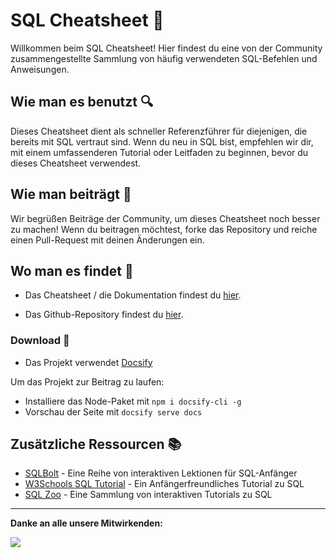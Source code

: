# SQL Cheatsheet 📄

Willkommen beim SQL Cheatsheet! Hier findest du eine von der Community zusammengestellte Sammlung von häufig verwendeten SQL-Befehlen und Anweisungen.

## Wie man es benutzt 🔍

Dieses Cheatsheet dient als schneller Referenzführer für diejenigen, die bereits mit SQL vertraut sind. Wenn du neu in SQL bist, empfehlen wir dir, mit einem umfassenderen Tutorial oder Leitfaden zu beginnen, bevor du dieses Cheatsheet verwendest.

## Wie man beiträgt 🤝

Wir begrüßen Beiträge der Community, um dieses Cheatsheet noch besser zu machen! Wenn du beitragen möchtest, forke das Repository und reiche einen Pull-Request mit deinen Änderungen ein.

## Wo man es findet 🔗

- Das Cheatsheet / die Dokumentation findest du [hier](https://sqlcheatsheet.sigmale.dev).

- Das Github-Repository findest du [hier](https://github.com/Sigmale1000/SQL-Cheatsheet).

### Download 💾

- Das Projekt verwendet [Docsify](https://docsify.js.org)

Um das Projekt zur Beitrag zu laufen:
- Installiere das Node-Paket mit ```npm i docsify-cli -g```
- Vorschau der Seite mit ```docsify serve docs```

## Zusätzliche Ressourcen 📚

- [SQLBolt](https://sqlbolt.com/) - Eine Reihe von interaktiven Lektionen für SQL-Anfänger
- [W3Schools SQL Tutorial](https://www.w3schools.com/sql/) - Ein Anfängerfreundliches Tutorial zu SQL
- [SQL Zoo](https://sqlzoo.net/) - Eine Sammlung von interaktiven Tutorials zu SQL

------
**Danke an alle unsere Mitwirkenden:**

<a href="https://github.com/Sigmale1000/SQL-Cheatsheet/graphs/contributors">
  <img anon={1} max={100} src="https://contrib.rocks/image?repo=Sigmale1000/SQL-Cheatsheet" />
</a>
